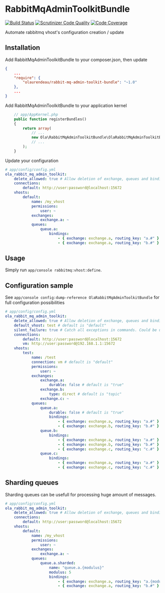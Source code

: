 # RabbitMqAdminToolkitBundle

[![Build Status](https://travis-ci.org/olaurendeau/RabbitMqAdminToolkitBundle.svg?branch=master)](https://travis-ci.org/olaurendeau/RabbitMqAdminToolkitBundle) [![Scrutinizer Code Quality](https://scrutinizer-ci.com/g/olaurendeau/RabbitMqAdminToolkitBundle/badges/quality-score.png?b=master)](https://scrutinizer-ci.com/g/olaurendeau/RabbitMqAdminToolkitBundle/?branch=master) [![Code Coverage](https://scrutinizer-ci.com/g/olaurendeau/RabbitMqAdminToolkitBundle/badges/coverage.png?b=master)](https://scrutinizer-ci.com/g/olaurendeau/RabbitMqAdminToolkitBundle/?branch=master)

Automate rabbitmq vhost's configuration creation / update

## Installation

Add RabbitMqAdminToolkitBundle to your composer.json, then update

```json
{
    ...
    "require": {
        "olaurendeau/rabbit-mq-admin-toolkit-bundle": "~1.0"
    },
    ...
}
```
Add RabbitMqAdminToolkitBundle to your application kernel

```php
    // app/AppKernel.php
    public function registerBundles()
    {
        return array(
            // ...
            new Ola\RabbitMqAdminToolkitBundle\OlaRabbitMqAdminToolkitBundle(),
            // ...
        );
    }
```

Update your configuration

```yml
# app/config/config.yml
ola_rabbit_mq_admin_toolkit:
    delete_allowed: true # Allow deletion of exchange, queues and binding for updating configuration. Shouldn't be enabled in production
    connections:
        default: http://user:password@localhost:15672
    vhosts:
        default:
            name: /my_vhost
            permissions:
                user: ~
            exchanges:
                exchange.a: ~
            queues:
                queue.a:
                    bindings:
                        - { exchange: exchange.a, routing_key: "a.#" }
                        - { exchange: exchange.a, routing_key: "b.#" }
```

## Usage

Simply run `app/console rabbitmq:vhost:define`.

## Configuration sample

See `app/console config:dump-reference OlaRabbitMqAdminToolkitBundle` for full configuration possibilities

```yml
# app/config/config.yml
ola_rabbit_mq_admin_toolkit:
    delete_allowed: true # Allow deletion of exchange, queues and binding for updating configuration. Shouldn't be enabled in production
    default_vhost: test # default is "default"
    silent_failure: true # Catch all exceptions in commands. Could be use in test environment if no rabbitmq available
    connections:
        default: http://user:password@localhost:15672
        vm: http://user:password@192.168.1.1:15672
    vhosts:
        test:
            name: /test
            connection: vm # default is "default"
            permissions:
                user: ~
            exchanges:
                exchange.a:
                    durable: false # default is "true"
                exchange.b:
                    type: direct # default is "topic"
                exchange.c: ~
            queues:
                queue.a:
                    durable: false # default is "true"
                    bindings:
                        - { exchange: exchange.a, routing_key: "a.#" }
                        - { exchange: exchange.b, routing_key: "b.#" }
                queue.b:
                    bindings:
                        - { exchange: exchange.a, routing_key: "a.#" }
                        - { exchange: exchange.b, routing_key: "b.#" }
                        - { exchange: exchange.c, routing_key: "c.#" }
                queue.c:
                    bindings:
                        - { exchange: exchange.a, routing_key: "a.#" }
                        - { exchange: exchange.c, routing_key: "c.#" }

```

## Sharding queues

Sharding queues can be usefull for processing huge amount of messages.

```yml
# app/config/config.yml
ola_rabbit_mq_admin_toolkit:
    delete_allowed: true # Allow deletion of exchange, queues and binding for updating configuration. Shouldn't be enabled in production
    connections:
        default: http://user:password@localhost:15672
    vhosts:
        default:
            name: /my_vhost
            permissions:
                user: ~
            exchanges:
                exchange.a: ~
            queues:
                queue.a.sharded:
                    name: "queue.a.{modulus}"
                    modulus: 5
                    bindings:
                        - { exchange: exchange.a, routing_key: "a.{modulus}.#" }
                        - { exchange: exchange.a, routing_key: "b.#" }
```
